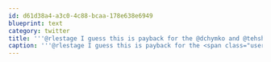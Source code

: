 ```yaml
---
id: d61d38a4-a3c0-4c88-bcaa-178e638e6949
blueprint: text
category: twitter
title: '''@rlestage I guess this is payback for the @dchymko and @tehshane "Making fun of Ryan on G+ show", hey? #blalalala'
caption: '''@rlestage I guess this is payback for the <span class="username username_linked">@<a href="https://twitter.com/dchymko" title="Daryl Chymko">dchymko</a></span> and @tehshane "Making fun of Ryan on G+ show", hey? <span class="hashtag hashtag_local">#<a href="http://tweettemp.darylchymko.ca/?tag=blalalala">blalalala</a>'
---
```

